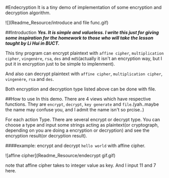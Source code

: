 #Endecryption
It is a tiny demo of implementation of some encryption and decryption algorithm.

![](Readme_Resource/introduce and file func.gif)

##Introduction
***Yes. It is simple and valueless. I write this just for giving some inspiration for the homework to those who will take the lesson taught by Li Hui in BUCT.***

This tiny program can encrypt plaintext with `affine cipher`, `multiplication cipher`, `vingenère`, `rsa`, `des` and `md5`(actually it isn't an encryption way, but I put it in encryption just to be simple to implenment).

And also can decrypt plaintext with `affine cipher`, `multiplication cipher`, `vingenère`, `rsa` and `des`.

Both encryption and decryption type listed above can be done with file.


##How to use
In this demo. There are 4 views which have respective functions. They are `encrypt`, `decrypt`, `key generate` and `file`.(yah..maybe the name may confuse you, and I admit the name isn't so prcise..)

For each action Type. There are several encrypt or decrypt type. You can choose a type and input some strings acting as plaintext(or cryptograph, depending on you are doing a encryption or decryption) and see the encryption result(or decryption result).

####example: 
encrypt and decrypt `hello world` with affine cipher.

![affine cipher](Readme_Resource/endecrypt gif.gif)  

note that affine cipher takes to integer value as key. And I input 11 and 7 here.